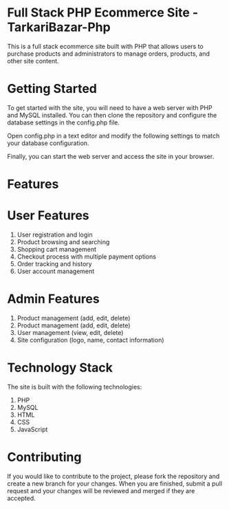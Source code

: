 # Full Stack PHP Ecommerce Site - TarkariBazar-Php
This is a full stack ecommerce site built with PHP that allows users to purchase products and administrators to manage orders, products, and other site content.

# Getting Started
To get started with the site, you will need to have a web server with PHP and MySQL installed. You can then clone the repository and configure the database settings in the config.php file.

Open config.php in a text editor and modify the following settings to match your database configuration.

Finally, you can start the web server and access the site in your browser.


# Features

# User Features
1. User registration and login
2. Product browsing and searching
3. Shopping cart management
4. Checkout process with multiple payment options
5. Order tracking and history
6. User account management


# Admin Features
1. Product management (add, edit, delete)
2. Product management (add, edit, delete)
3. User management (view, edit, delete)
4. Site configuration (logo, name, contact information)


# Technology Stack

The site is built with the following technologies:

1. PHP
2. MySQL
3. HTML
4. CSS
5. JavaScript

# Contributing
If you would like to contribute to the project, please fork the repository and create a new branch for your changes. When you are finished, submit a pull request and your changes will be reviewed and merged if they are accepted.
